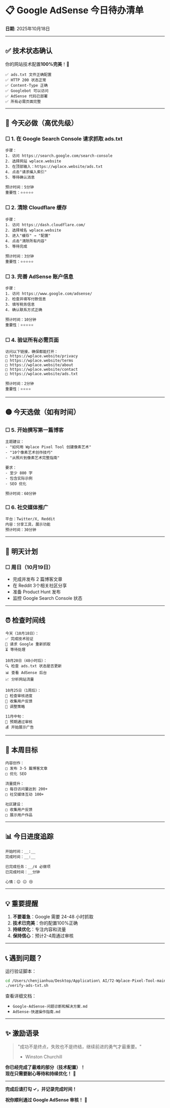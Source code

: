 # 📋 Google AdSense 今日待办清单
**日期**: 2025年10月18日

---

## ✅ 技术状态确认

你的网站技术配置**100%完美**！🎉

```
✅ ads.txt 文件正确配置
✅ HTTP 200 状态正常
✅ Content-Type 正确
✅ Googlebot 可以访问
✅ AdSense 代码已部署
✅ 所有必需页面完整
```

---

## 🔴 今天必做（高优先级）

### ☐ 1. 在 Google Search Console 请求抓取 ads.txt
```
步骤：
1. 访问 https://search.google.com/search-console
2. 选择网站 wplace.website
3. 在顶部输入：https://wplace.website/ads.txt
4. 点击"请求编入索引"
5. 等待确认消息

预计时间：5分钟
重要性：⭐⭐⭐⭐⭐
```

### ☐ 2. 清除 Cloudflare 缓存
```
步骤：
1. 访问 https://dash.cloudflare.com/
2. 选择域名 wplace.website
3. 进入"缓存" → "配置"
4. 点击"清除所有内容"
5. 等待完成

预计时间：3分钟
重要性：⭐⭐⭐⭐⭐
```

### ☐ 3. 完善 AdSense 账户信息
```
步骤：
1. 访问 https://www.google.com/adsense/
2. 检查并填写付款信息
3. 填写税务信息
4. 确认联系方式正确

预计时间：10分钟
重要性：⭐⭐⭐⭐⭐
```

### ☐ 4. 验证所有必需页面
```
访问以下链接，确保都能打开：
□ https://wplace.website/privacy
□ https://wplace.website/terms
□ https://wplace.website/about
□ https://wplace.website/contact
□ https://wplace.website/ads.txt

预计时间：2分钟
重要性：⭐⭐⭐⭐
```

---

## 🟡 今天选做（如有时间）

### ☐ 5. 开始撰写第一篇博客
```
主题建议：
- "如何用 Wplace Pixel Tool 创建像素艺术"
- "10个像素艺术创作技巧"
- "从照片到像素艺术完整指南"

要求：
- 至少 800 字
- 包含实际示例
- SEO 优化

预计时间：60分钟
```

### ☐ 6. 社交媒体推广
```
平台：Twitter/X, Reddit
内容：分享工具，展示功能
预计时间：30分钟
```

---

## 📅 明天计划

### ☐ 周日（10月19日）
- 完成并发布 2 篇博客文章
- 在 Reddit 3个相关社区分享
- 准备 Product Hunt 发布
- 监控 Google Search Console 状态

---

## ⏰ 检查时间线

```
今天（10月18日）：
✅ 完成技术验证
🔄 请求 Google 重新抓取
⏳ 等待处理

10月20日（48小时后）：
🔍 检查 ads.txt 状态是否更新
📊 查看 AdSense 后台
📈 分析网站流量

10月25日（1周后）：
📝 检查审核进度
💬 收集用户反馈
🎯 调整策略

11月中旬：
🎉 预期通过审核
💰 开始展示广告
```

---

## 🎯 本周目标

```
内容创作：
□ 发布 3-5 篇博客文章
□ 优化 SEO

流量提升：
□ 每日访问量达到 200+
□ 社交媒体互动 100+

社区建设：
□ 收集用户反馈
□ 展示用户作品
```

---

## 📊 今日进度追踪

```
开始时间：__:__
完成时间：__:__

已完成任务：__/4 必做项
已完成时间：__分钟

心情：😊 😐 😢
```

---

## 💡 重要提醒

1. **不要着急**：Google 需要 24-48 小时抓取
2. **技术已完美**：你的配置100%正确
3. **持续优化**：专注内容和流量
4. **保持信心**：预计2-4周通过审核

---

## 📞 遇到问题？

运行验证脚本：
```bash
cd /Users/chenjianhua/Desktop/Application\ AI/72-Wplace-Pixel-Tool-main
./verify-ads-txt.sh
```

查看详细文档：
- `Google-AdSense-问题诊断和解决方案.md`
- `AdSense-快速操作指南.md`

---

## ✨ 激励语录

> "成功不是终点，失败也不是终结，继续前进的勇气才最重要。"
> - Winston Churchill

**你已经完成了最难的部分（技术配置）！**  
**现在只需要耐心等待和持续优化！** 🚀

---

**完成后请打勾 ✓，并记录完成时间！**

**祝你顺利通过 Google AdSense 审核！** 🎉

